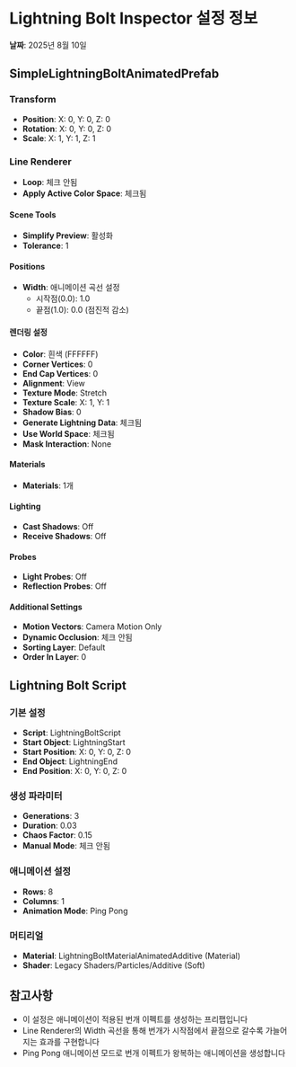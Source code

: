 ﻿# Lightning Bolt Inspector 설정 정보

**날짜**: 2025년 8월 10일

## SimpleLightningBoltAnimatedPrefab

### Transform
- **Position**: X: 0, Y: 0, Z: 0
- **Rotation**: X: 0, Y: 0, Z: 0  
- **Scale**: X: 1, Y: 1, Z: 1

### Line Renderer
- **Loop**: 체크 안됨
- **Apply Active Color Space**: 체크됨

#### Scene Tools
- **Simplify Preview**: 활성화
- **Tolerance**: 1

#### Positions
- **Width**: 애니메이션 곡선 설정
  - 시작점(0.0): 1.0
  - 끝점(1.0): 0.0 (점진적 감소)

#### 렌더링 설정
- **Color**: 흰색 (FFFFFF)
- **Corner Vertices**: 0
- **End Cap Vertices**: 0
- **Alignment**: View
- **Texture Mode**: Stretch
- **Texture Scale**: X: 1, Y: 1
- **Shadow Bias**: 0
- **Generate Lightning Data**: 체크됨
- **Use World Space**: 체크됨
- **Mask Interaction**: None

#### Materials
- **Materials**: 1개

#### Lighting
- **Cast Shadows**: Off
- **Receive Shadows**: Off

#### Probes
- **Light Probes**: Off
- **Reflection Probes**: Off

#### Additional Settings
- **Motion Vectors**: Camera Motion Only
- **Dynamic Occlusion**: 체크 안됨
- **Sorting Layer**: Default
- **Order In Layer**: 0

## Lightning Bolt Script

### 기본 설정
- **Script**: LightningBoltScript
- **Start Object**: LightningStart
- **Start Position**: X: 0, Y: 0, Z: 0
- **End Object**: LightningEnd
- **End Position**: X: 0, Y: 0, Z: 0

### 생성 파라미터
- **Generations**: 3
- **Duration**: 0.03
- **Chaos Factor**: 0.15
- **Manual Mode**: 체크 안됨

### 애니메이션 설정
- **Rows**: 8
- **Columns**: 1
- **Animation Mode**: Ping Pong

### 머티리얼
- **Material**: LightningBoltMaterialAnimatedAdditive (Material)
- **Shader**: Legacy Shaders/Particles/Additive (Soft)

## 참고사항
- 이 설정은 애니메이션이 적용된 번개 이펙트를 생성하는 프리팹입니다
- Line Renderer의 Width 곡선을 통해 번개가 시작점에서 끝점으로 갈수록 가늘어지는 효과를 구현합니다
- Ping Pong 애니메이션 모드로 번개 이펙트가 왕복하는 애니메이션을 생성합니다
